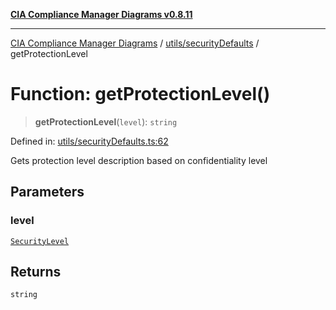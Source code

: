 [**CIA Compliance Manager Diagrams v0.8.11**](../../../README.md)

***

[CIA Compliance Manager Diagrams](../../../modules.md) / [utils/securityDefaults](../README.md) / getProtectionLevel

# Function: getProtectionLevel()

> **getProtectionLevel**(`level`): `string`

Defined in: [utils/securityDefaults.ts:62](https://github.com/Hack23/cia-compliance-manager/blob/d6eede30e4f01622fe18187e98b207e9a06a781f/src/utils/securityDefaults.ts#L62)

Gets protection level description based on confidentiality level

## Parameters

### level

[`SecurityLevel`](../../../types/cia/type-aliases/SecurityLevel.md)

## Returns

`string`
